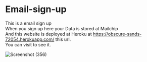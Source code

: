 # Email-sign-up
This is a email sign up<bR>
When you sign up here your Data is stored at Mailchip<br>
And this website is deployed at Heroku at https://obscure-sands-72054.herokuapp.com/ this url.<br>
You can visit to see it.<br>

![Screenshot (356)](https://user-images.githubusercontent.com/96533388/190556417-efb06b87-126e-47e7-a2ed-10f16a4c8efe.png)
